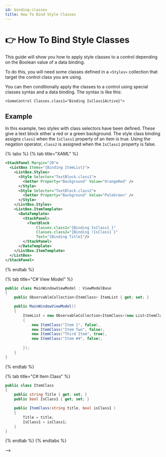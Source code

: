 ```yaml
---
id: binding-classes
title: How To Bind Style Classes
---
```



# 👉 How To Bind Style Classes

This guide will show you how to apply style classes to a control depending on the Boolean value of a data binding.&#x20;

To do this, you will need some classes defined in a `<Styles>` collection that target the control class you are using.

You can then conditionally apply the classes to a control using special classes syntax and a data binding. The syntax is like this:

```
<SomeControl Classes.class1="Binding IsClass1Active}">
```

## Example

In this example, two styles with class selectors have been defined. These give a text block either a red or a green background. The style class binding assigns `class1` when the `IsClass1` property of an item is true. Using the negation operator, `class2` is assigned when the `IsClass1` property is false.

{% tabs %}
{% tab title="XAML" %}
```xml
<StackPanel Margin="20">
  <ListBox Items="{Binding ItemList}">
    <ListBox.Styles>
      <Style Selector="TextBlock.class1">
        <Setter Property="Background" Value="OrangeRed" />
      </Style>
      <Style Selector="TextBlock.class2">
        <Setter Property="Background" Value="PaleGreen" />
      </Style>
    </ListBox.Styles>
    <ListBox.ItemTemplate>
      <DataTemplate>
        <StackPanel>
          <TextBlock
              Classes.class1="{Binding IsClass1 }"
              Classes.class2="{Binding !IsClass1 }"
              Text="{Binding Title}"/>
        </StackPanel>
      </DataTemplate>
    </ListBox.ItemTemplate>
  </ListBox>
</StackPanel>
```
{% endtab %}

{% tab title="C# View Model" %}
```csharp
public class MainWindowViewModel : ViewModelBase
{
    public ObservableCollection<ItemClass> ItemList { get; set; }

    public MainWindowViewModel()
    {
        ItemList = new ObservableCollection<ItemClass>(new List<ItemClass>
        {
            new ItemClass("Item 1", false),
            new ItemClass("Item Two", false),
            new ItemClass("Third Item", true),
            new ItemClass("Item #4", false),
               
        });
    }
}
```
{% endtab %}

{% tab title="C# Item Class" %}
```csharp
public class ItemClass
{
    public string Title { get; set; }
    public bool IsClass1 { get; set; }

    public ItemClass(string title, bool isClass1 )
    {
        Title = title;
        IsClass1 = isClass1;
    }
}
```
{% endtab %}
{% endtabs %}

<!--<!--<figure><img src="../../.gitbook/assets/image (5).png" alt=""><figcaption></figcaption></figure>-->-->
